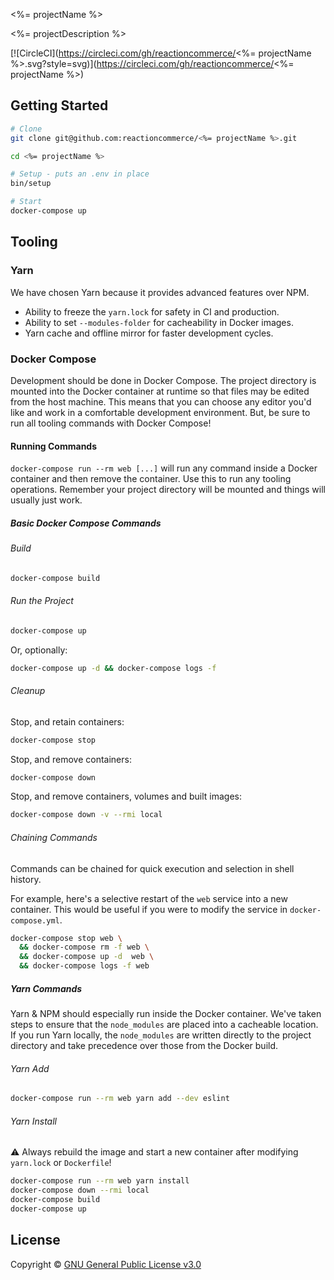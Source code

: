 <%= projectName %>

<%= projectDescription %>

[![CircleCI](https://circleci.com/gh/reactioncommerce/<%= projectName %>.svg?style=svg)](https://circleci.com/gh/reactioncommerce/<%= projectName %>)

## Getting Started

```sh
# Clone
git clone git@github.com:reactioncommerce/<%= projectName %>.git

cd <%= projectName %>

# Setup - puts an .env in place
bin/setup

# Start
docker-compose up
```

## Tooling

### Yarn

We have chosen Yarn because it provides advanced features over NPM.

* Ability to freeze the `yarn.lock` for safety in CI and production.
* Ability to set `--modules-folder` for cacheability in Docker images.
* Yarn cache and offline mirror for faster development cycles.

### Docker Compose

Development should be done in Docker Compose. The project directory is mounted
into the Docker container at runtime so that files may be edited from the host
machine. This means that you can choose any editor you'd like and work in a
comfortable development environment. But, be sure to run all tooling commands
with Docker Compose!

#### Running Commands

`docker-compose run --rm web [...]` will run any command inside a Docker
container and then remove the container. Use this to run any tooling
operations. Remember your project directory will be mounted and things will
usually just work.

##### Basic Docker Compose Commands

###### Build

```sh
docker-compose build
```

###### Run the Project

```sh
docker-compose up
```

Or, optionally:

```sh
docker-compose up -d && docker-compose logs -f
```

###### Cleanup

Stop, and retain containers:

```sh
docker-compose stop
```

Stop, and remove containers:

```sh
docker-compose down
```

Stop, and remove containers, volumes and built images:

```sh
docker-compose down -v --rmi local
```

###### Chaining Commands

Commands can be chained for quick execution and selection in shell history.

For example, here's a selective restart of the `web` service into a new
container. This would be useful if you were to modify the service in
`docker-compose.yml`.

```sh
docker-compose stop web \
  && docker-compose rm -f web \
  && docker-compose up -d  web \
  && docker-compose logs -f web
```

##### Yarn Commands

Yarn & NPM should especially run inside the Docker container. We've taken steps
to ensure that the `node_modules` are placed into a cacheable location. If you
run Yarn locally, the `node_modules` are written directly to the project
directory and take precedence over those from the Docker build.

###### Yarn Add

```sh
docker-compose run --rm web yarn add --dev eslint
```

###### Yarn Install

:warning: Always rebuild the image and start a new container after modifying
`yarn.lock` or `Dockerfile`!

```sh
docker-compose run --rm web yarn install
docker-compose down --rmi local
docker-compose build
docker-compose up
```

## License

Copyright © [GNU General Public License v3.0](./LICENSE.md)
